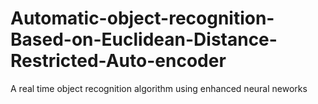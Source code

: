 # Automatic-object-recognition-Based-on-Euclidean-Distance-Restricted-Auto-encoder
A real time object recognition algorithm using enhanced neural neworks
